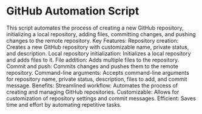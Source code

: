 # GitHub Automation Script

This script automates the process of creating a new GitHub repository, initializing a local repository, adding files, committing changes, and pushing changes to the remote repository.
Key Features:
Repository creation: Creates a new GitHub repository with customizable name, private status, and description.
Local repository initialization: Initializes a local repository and adds files to it.
File addition: Adds multiple files to the repository.
Commit and push: Commits changes and pushes them to the remote repository.
Command-line arguments: Accepts command-line arguments for repository name, private status, description, files to add, and commit message.
Benefits:
Streamlined workflow: Automates the process of creating and managing GitHub repositories.
Customizable: Allows for customization of repository settings and commit messages.
Efficient: Saves time and effort by automating repetitive tasks.
